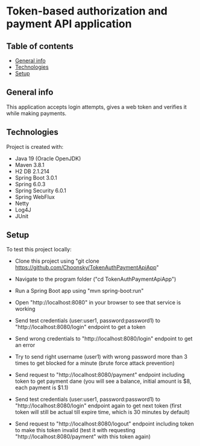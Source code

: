 # Token-based authorization and payment API application

## Table of contents

* [General info](#general-info)
* [Technologies](#technologies)
* [Setup](#setup)

## General info

This application accepts login attempts, gives a web token and verifies it while making payments.

## Technologies

Project is created with:

* Java 19 (Oracle OpenJDK)
* Maven 3.8.1
* H2 DB 2.1.214
* Spring Boot 3.0.1
* Spring 6.0.3
* Spring Security 6.0.1
* Spring WebFlux
* Netty
* Log4J
* JUnit

## Setup

To test this project locally:

* Clone this project using "git clone https://github.com/Choonsky/TokenAuthPaymentApiApp"
* Navigate to the program folder ("cd TokenAuthPaymentApiApp")
* Run a Spring Boot app using "mvn spring-boot:run"

* Open "http://localhost:8080" in your browser to see that service is working
* Send test credentials (user:user1, password:password1) to "http://localhost:8080/login" endpoint to get a token
* Send wrong credentials to "http://localhost:8080/login" endpoint to get an error
* Try to send right username (user1) with wrong password more than 3 times to get blocked for a minute (brute force 
  attack prevention)
* Send request to "http://localhost:8080/payment" endpoint including token to get payment dane (you will see a 
  balance, initial amount is $8, each payment is $1.1)
* Send test credentials (user:user1, password:password1) to "http://localhost:8080/login" endpoint again to get next 
  token (first token will still be actual till expire time, which is 30 minutes by default)
* Send request to "http://localhost:8080/logout" endpoint including token to make this token invalid (test it with 
  requesting "http://localhost:8080/payment" with this token again)